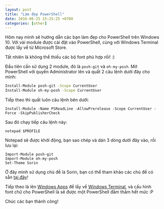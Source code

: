 ```yaml
---
layout: post
title: "Làm đẹp PowerShell"
date: 2016-06-25 15:25:25 +0700
categories: [other]
---
```


Hôm nay mình sẽ hướng dẫn các bạn làm đẹp cho PowerShell trên Windows 10. Với vài module được cài đặt vào PowerShell, cùng với Windows Terminal được lấy về từ Microsoft Store.

Tất nhiên là không thể thiếu các bộ font phù hợp rồi! :)

Đầu tiên cần sử dụng 2 module, đó là `posh-git` và `oh-my-posh`. Mở PowerShell với quyền Administrator lên và quất 2 câu lệnh dưới đây cho mình:
```bash
Install-Module posh-git -Scope CurrentUser
Install-Module oh-my-posh -Scope CurrentUser
```

Tiếp theo thì quất luôn câu lệnh bên dưới:
```
Install-Module -Name PSReadLine -AllowPrerelease -Scope CurrentUser -Force -SkipPublisherCheck
```

Sau đó chạy tiếp câu lệnh này:
```
notepad $PROFILE
```

Notepad sẽ được khởi động, bạn sao chép và dán 3 dòng dưới đây vào, rồi lưu lại:
```
Import-Module posh-git
Import-Module oh-my-posh
Set-Theme Sorin
```

Ở đây mình sử dụng chủ đề là Sorin, bạn có thể tham khảo các chủ đề có sẵn [tại đây](https://github.com/JanDeDobbeleer/oh-my-posh#themes)!

Tiếp theo là lên [Windows Apps](https://www.microsoft.com/en-us/store/apps/windows) để lấy về [Windows Terminal](https://www.microsoft.com/en-us/p/windows-terminal/9n0dx20hk701?activetab=pivot:overviewtab), và cấu hình font chữ cho PowerShell là sẽ được một PowerShell đằm thắm hết mức :P

Chúc các bạn thành công!